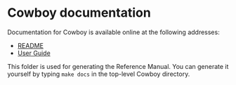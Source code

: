Cowboy documentation
====================

Documentation for Cowboy is available online at the following addresses:

 *  [README](http://ninenines.eu/docs/en/cowboy/HEAD/index.html)
 *  [User Guide](http://ninenines.eu/docs/en/cowboy/HEAD/guide/introduction)

This folder is used for generating the Reference Manual. You can generate
it yourself by typing `make docs` in the top-level Cowboy directory.
